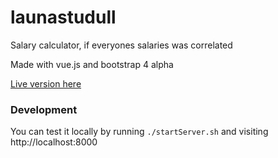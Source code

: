 # launastudull
Salary calculator, if everyones salaries was correlated

Made with vue.js and bootstrap 4 alpha

[Live version here](https://viktorsmari.github.io/launastudull/)


### Development
You can test it locally by running `./startServer.sh`  and visiting http://localhost:8000


